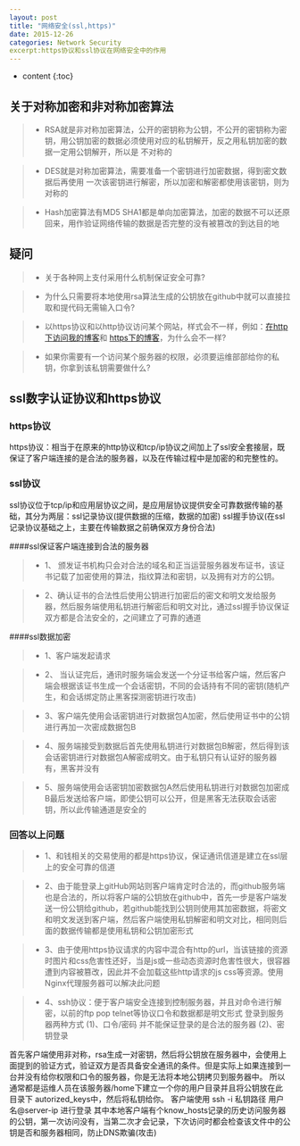 ```yaml
---
layout: post
title: "网络安全(ssl,https)"
date: 2015-12-26
categories: Network Security
excerpt:https协议和ssl协议在网络安全中的作用
---
```


* content
{:toc}

## 关于对称加密和非对称加密算法

> * RSA就是非对称加密算法，公开的密钥称为公钥，不公开的密钥称为密钥，用公钥加密的数据必须使用对应的私钥解开，反之用私钥加密的数据一定用公钥解开，所以是
不对称的

> * DES就是对称加密算法，需要准备一个密钥进行加密数据，得到密文数据后再使用 一次该密钥进行解密，所以加密和解密都使用该密钥，则为对称的

> * Hash加密算法有MD5 SHA1都是单向加密算法，加密的数据不可以还原回来，用作验证网络传输的数据是否完整的没有被篡改的到达目的地

## 疑问

> * 关于各种网上支付采用什么机制保证安全可靠?

> * 为什么只需要将本地使用rsa算法生成的公钥放在github中就可以直接拉取和提代码无需输入口令?

> * 以https协议和以http协议访问某个网站，样式会不一样，例如：[在http下访问我的博客](http://dymdmy2120.github.io)和 [https下的博客](https://dymdmy2120.github.io)，为什么会不一样?

> * 如果你需要有一个访问某个服务器的权限，必须要运维部部给你的私钥，你拿到该私钥需要做什么?

## ssl数字认证协议和https协议

### https协议

https协议：相当于在原来的http协议和tcp/ip协议之间加上了ssl安全套接层，既保证了客户端连接的是合法的服务器，以及在传输过程中是加密的和完整性的。

### ssl协议

 ssl协议位于tcp/ip和应用层协议之间，是应用层协议提供安全可靠数据传输的基础，其分为两层：ssl记录协议(提供数据的压缩，数据的加密) ssl握手协议(在ssl记录协议基础之上，主要在传输数据之前确保双方身份合法)

####ssl保证客户端连接到合法的服务器

> * 1、 颁发证书机构只会对合法的域名和正当运营服务器发布证书，该证书记载了加密使用的算法，指纹算法和密钥，以及拥有对方的公钥。

> * 2、确认证书的合法性后使用公钥进行加密后的密文和明文发给服务器，然后服务端使用私钥进行解密后和明文对比，通过ssl握手协议保证双方都是合法安全的，之间建立了可靠的通道

####ssl数据加密

> * 1、客户端发起请求

> * 2、 当认证完后，通讯时服务端会发送一个分证书给客户端，然后客户端会根据该证书生成一个会话密钥，不同的会话持有不同的密钥(随机产生，和会话绑定防止黑客探测密钥进行攻击)

> * 3、客户端先使用会话密钥进行对数据包A加密，然后使用证书中的公钥进行再加一次密成数据包B 

> * 4、服务端接受到数据后首先使用私钥进行对数据包B解密，然后得到该会话密钥进行对数据包A解密成明文。由于私钥只有认证好的服务器有，黑客并没有

> * 5、服务端使用会话密钥加密数据包A然后使用私钥进行对数据包加密成B最后发送给客户端，即使公钥可以公开，但是黑客无法获取会话密钥，所以此传输通道是安全的

### 回答以上问题

> * 1、和钱相关的交易使用的都是https协议，保证通讯信道是建立在ssl层上的安全可靠的信道

> * 2、由于能登录上gitHub网站则客户端肯定时合法的，而github服务端也是合法的，所以将客户端的公钥放在github中，首先一步是客户端发送一份公钥给github，若github能找到公钥则使用其加密数据，将密文和明文发送到客户端，然后客户端使用私钥解密和明文对比，相同则后面的数据传输都是使用私钥和公钥加密形式

> * 3、由于使用https协议请求的内容中混合有http的url，当该链接的资源时图片和css危害性还好，当是js或一些动态资源时危害性很大，很容器遭到内容被篡改，因此并不会加载这些http请求的js css等资源。使用Nginx代理服务器可以解决此问题

> * 4、ssh协议：便于客户端安全连接到控制服务器，并且对命令进行解密，以前的ftp pop telnet等协议口令和数据都是明文形式
 登录到服务器两种方式
 (1)、口令/密码 并不能保证登录的是合法的服务器
 (2)、密钥登录

首先客户端使用非对称，rsa生成一对密钥，然后将公钥放在服务器中，会使用上面提到的验证方式，验证双方是否具备安全通讯的条件。但是实际上如果连接到一台并没有给你权限和口令的服务器，你是无法将本地公钥拷贝到服务器中。
 所以通常都是运维人员在该服务器/home下建立一个你的用户目录并且将公钥放在此目录下 autorized_keys中，然后将私钥给你。
 客户端使用 ssh -i 私钥路径 用户名@server-ip 进行登录
其中本地客户端有个know_hosts记录的历史访问服务器的公钥，第一次访问没有，当第二次才会记录，下次访问时都会检查该文件中的公钥是否和服务器相同，防止DNS欺骗(攻击)
